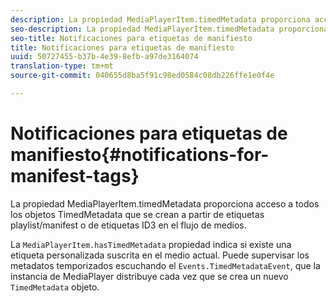 ```yaml
---
description: La propiedad MediaPlayerItem.timedMetadata proporciona acceso a todos los objetos TimedMetadata que se crean a partir de etiquetas playlist/manifest o de etiquetas ID3 en el flujo de medios.
seo-description: La propiedad MediaPlayerItem.timedMetadata proporciona acceso a todos los objetos TimedMetadata que se crean a partir de etiquetas playlist/manifest o de etiquetas ID3 en el flujo de medios.
seo-title: Notificaciones para etiquetas de manifiesto
title: Notificaciones para etiquetas de manifiesto
uuid: 50727455-b37b-4e39-8efb-a97de3164074
translation-type: tm+mt
source-git-commit: 040655d8ba5f91c98ed0584c08db226ffe1e0f4e

---
```



# Notificaciones para etiquetas de manifiesto{#notifications-for-manifest-tags}

La propiedad MediaPlayerItem.timedMetadata proporciona acceso a todos los objetos TimedMetadata que se crean a partir de etiquetas playlist/manifest o de etiquetas ID3 en el flujo de medios.

<!--<a id="section_9A22F6F1EA1F4F0C9E0C7687D12AA4AA"></a>-->

La `MediaPlayerItem.hasTimedMetadata` propiedad indica si existe una etiqueta personalizada suscrita en el medio actual. Puede supervisar los metadatos temporizados escuchando el `Events.TimedMetadataEvent`, que la instancia de MediaPlayer distribuye cada vez que se crea un nuevo `TimedMetadata` objeto.
